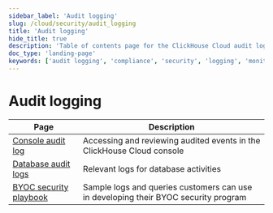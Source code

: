 ```yaml
---
sidebar_label: 'Audit logging'
slug: /cloud/security/audit_logging
title: 'Audit logging'
hide_title: true
description: 'Table of contents page for the ClickHouse Cloud audit logging section'
doc_type: 'landing-page'
keywords: ['audit logging', 'compliance', 'security', 'logging', 'monitoring']
---
```


# Audit logging

| Page                                                                | Description                                                                        |
|---------------------------------------------------------------------|------------------------------------------------------------------------------------|
| [Console audit log](/cloud/security/audit-logging/console-audit-log)    | Accessing and reviewing audited events in the ClickHouse Cloud console             | 
| [Database audit logs](/cloud/security/audit-logging/database-audit-log) | Relevant logs for database activities                                              |
| [BYOC security playbook](/cloud/security/audit-logging/byoc-security-playbook)   | Sample logs and queries customers can use in developing their BYOC security program |